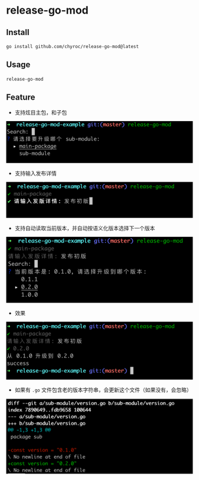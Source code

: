# release-go-mod

## Install

```shell
go install github.com/chyroc/release-go-mod@latest
```

## Usage

```shell
release-go-mod
```

## Feature

- 支持炫目主包，和子包

![](./screenshots/re-1.png)

- 支持输入发布详情

![](./screenshots/re-2.png)

- 支持自动读取当前版本，并自动按语义化版本选择下一个版本

![](./screenshots/re-3.png)

- 效果

![](./screenshots/re-4.png)

- 如果有 `.go` 文件包含老的版本字符串，会更新这个文件（如果没有，会忽略）

![](./screenshots/re-5.png)
